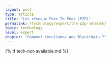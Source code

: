 ```yaml
---
layout: post
type: article
title: "Les réseaux Peer-To-Peer (P2P)"
permalink: /technology/expert/the-p2p-network/
topic: technology
level: expert
chapter: "Comment fonctionne une Blockchain ?"
---
```


{% tf tech-not-available.md %}
